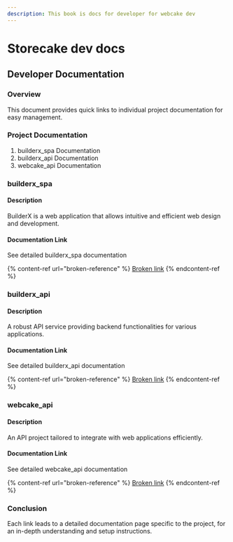 ```yaml
---
description: This book is docs for developer for webcake dev
---
```


# Storecake dev docs

## Developer Documentation

### Overview

This document provides quick links to individual project documentation for easy management.

### Project Documentation

1. builderx\_spa Documentation
2. builderx\_api Documentation
3. webcake\_api Documentation

### builderx\_spa

#### Description

BuilderX is a web application that allows intuitive and efficient web design and development.

#### Documentation Link

See detailed builderx\_spa documentation&#x20;

{% content-ref url="broken-reference" %}
[Broken link](broken-reference)
{% endcontent-ref %}

### builderx\_api

#### Description

A robust API service providing backend functionalities for various applications.

#### Documentation Link

See detailed builderx\_api documentation

{% content-ref url="broken-reference" %}
[Broken link](broken-reference)
{% endcontent-ref %}

### webcake\_api

#### Description

An API project tailored to integrate with web applications efficiently.

#### Documentation Link

See detailed webcake\_api documentation

{% content-ref url="broken-reference" %}
[Broken link](broken-reference)
{% endcontent-ref %}

### Conclusion

Each link leads to a detailed documentation page specific to the project, for an in-depth understanding and setup instructions.
